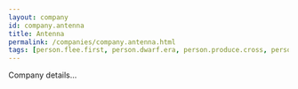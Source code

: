 ```yaml
---
layout: company
id: company.antenna
title: Antenna
permalink: /companies/company.antenna.html
tags: [person.flee.first, person.dwarf.era, person.produce.cross, person.chair.violin, person.polar.shoe, person.palace.lonely]
---
```


Company details...